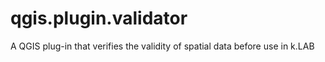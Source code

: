 # qgis.plugin.validator
A QGIS plug-in that verifies the validity of spatial data before use in k.LAB
